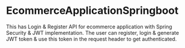 # EcommerceApplicationSpringboot

This has Login & Register API for ecommerce application with Spring Security & JWT implementation. The user can register, login & generate JWT token & use this token in the request header to get authenticated.
